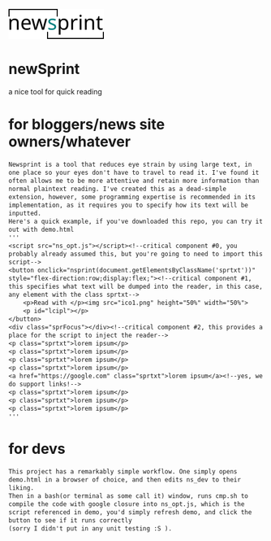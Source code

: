 ![the newsprint icon](ico1.png)
# newSprint
 a nice tool for quick reading

# for bloggers/news site owners/whatever
    Newsprint is a tool that reduces eye strain by using large text, in one place so your eyes don't have to travel to read it. I've found it often allows me to be more attentive and retain more information than normal plaintext reading. I've created this as a dead-simple extension, however, some programming expertise is recommended in its implementation, as it requires you to specify how its text will be inputted.
    Here's a quick example, if you've downloaded this repo, you can try it out with demo.html 
    '''
    <script src="ns_opt.js"></script><!--critical component #0, you probably already assumed this, but you're going to need to import this script-->
    <button onclick="nsprint(document.getElementsByClassName('sprtxt'))" style="flex-direction:row;display:flex;"><!--critical component #1, this specifies what text will be dumped into the reader, in this case, any element with the class sprtxt-->
        <p>Read with </p><img src="ico1.png" height="50%" width="50%">
        <p id="lcipl"></p>
    </button>
    <div class="sprFocus"></div><!--critical component #2, this provides a place for the script to inject the reader-->
    <p class="sprtxt">lorem ipsum</p>
    <p class="sprtxt">lorem ipsum</p>
    <p class="sprtxt">lorem ipsum</p>
    <p class="sprtxt">lorem ipsum</p>
    <a href="https://google.com" class="sprtxt">lorem ipsum</a><!--yes, we do support links!-->
    <p class="sprtxt">lorem ipsum</p>
    <p class="sprtxt">lorem ipsum</p>
    <p class="sprtxt">lorem ipsum</p>
    '''

# for devs
    This project has a remarkably simple workflow. One simply opens demo.html in a browser of choice, and then edits ns_dev to their liking.
    Then in a bash(or terminal as some call it) window, runs cmp.sh to compile the code with google closure into ns_opt.js, which is the 
    script referenced in demo, you'd simply refresh demo, and click the button to see if it runs correctly
    (sorry I didn't put in any unit testing :S ).
